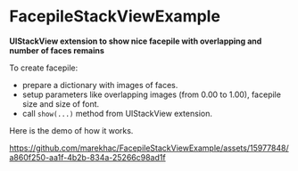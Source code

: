 # FacepileStackViewExample
**UIStackView extension to show nice facepile with overlapping and number of faces remains**

To create facepile:

* prepare a dictionary with images of faces. 
* setup parameters like overlapping images (from 0.00 to 1.00), facepile size and size of font. 
* call `show(...)` method from UIStackView extension. 

Here is the demo of how it works.

https://github.com/marekhac/FacepileStackViewExample/assets/15977848/a860f250-aa1f-4b2b-834a-25266c98ad1f

